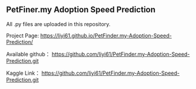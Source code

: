 ## PetFiner.my Adoption Speed Prediction

All .py files are uploaded in this repository.

Project Page: https://liyi61.github.io/PetFinder.my-Adoption-Speed-Prediction/


Available github： https://github.com/liyi61/PetFinder.my-Adoption-Speed-Prediction.git


Kaggle Link： https://github.com/liyi61/PetFinder.my-Adoption-Speed-Prediction.git
